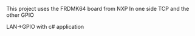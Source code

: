 This project uses the FRDMK64 board from NXP
In one side TCP and the other GPIO

LAN->GPIO  with c# application
